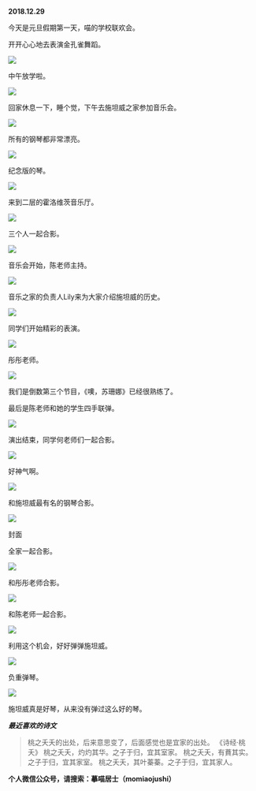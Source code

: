
          
            
**2018.12.29**

今天是元旦假期第一天，喵的学校联欢会。

开开心心地去表演金孔雀舞蹈。




![](//upload-images.jianshu.io/upload_images/51001-e5bdca361802ba76.jpg)




中午放学啦。




![](//upload-images.jianshu.io/upload_images/51001-e99af7e115d8934b.jpg)




回家休息一下，睡个觉，下午去施坦威之家参加音乐会。




![](//upload-images.jianshu.io/upload_images/51001-650602c422e1f4c4.jpg)




所有的钢琴都非常漂亮。




![](//upload-images.jianshu.io/upload_images/51001-0952b2eb3ac83c31.jpg)




纪念版的琴。




![](//upload-images.jianshu.io/upload_images/51001-cdd1f2cb567b8fe2.jpg)




来到二层的霍洛维茨音乐厅。




![](//upload-images.jianshu.io/upload_images/51001-686ac9a0d0c47da9.jpg)




三个人一起合影。




![](//upload-images.jianshu.io/upload_images/51001-d82cebdbca5be743.jpg)




音乐会开始，陈老师主持。




![](//upload-images.jianshu.io/upload_images/51001-7bfa980aa303a363.jpg)




音乐之家的负责人Lily来为大家介绍施坦威的历史。




![](//upload-images.jianshu.io/upload_images/51001-520aedbb9a9a278d.jpg)




同学们开始精彩的表演。




![](//upload-images.jianshu.io/upload_images/51001-1c0814777cd9391f.jpg)




彤彤老师。




![](//upload-images.jianshu.io/upload_images/51001-eb8d5c2b6b47f760.jpg)




我们是倒数第三个节目，《噢，苏珊娜》已经很熟练了。

最后是陈老师和她的学生四手联弹。




![](//upload-images.jianshu.io/upload_images/51001-aac03146c89da882.jpg)




演出结束，同学何老师们一起合影。




![](//upload-images.jianshu.io/upload_images/51001-085cb0b9e108bef9.jpg)




好神气啊。




![](//upload-images.jianshu.io/upload_images/51001-f2165bfa32ed11bf.jpg)




和施坦威最有名的钢琴合影。




![](//upload-images.jianshu.io/upload_images/51001-6ea40b7ee384066d.jpg)

封面


全家一起合影。




![](//upload-images.jianshu.io/upload_images/51001-c3b65455145436de.jpg)




和彤彤老师合影。




![](//upload-images.jianshu.io/upload_images/51001-ddd37eb87507ff41.jpg)




和陈老师一起合影。




![](//upload-images.jianshu.io/upload_images/51001-d3193ab66b435f9d.jpg)




利用这个机会，好好弹弹施坦威。




![](//upload-images.jianshu.io/upload_images/51001-d9e4288a034cc76e.jpg)




负重弹琴。




![](//upload-images.jianshu.io/upload_images/51001-8ff671909b6411a6.jpg)




施坦威真是好琴，从来没有弹过这么好的琴。


***最近喜欢的诗文***
>桃之夭夭的出处，后来意思变了，后面感觉也是宜家的出处。
《诗经·桃夭》
桃之夭夭，灼灼其华。之子于归，宜其室家。
桃之夭夭，有蕡其实。之子于归，宜其家室。
桃之夭夭，其叶蓁蓁。之子于归，宜其家人。




**个人微信公众号，请搜索：摹喵居士（momiaojushi）**

          
        